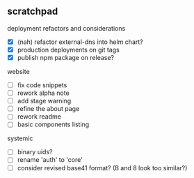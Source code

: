 
## scratchpad

deployment refactors and considerations
- [x] (nah) refactor external-dns into helm chart?
- [x] production deployments on git tags
- [x] publish npm package on release?

website
- [ ] fix code snippets
- [ ] rework alpha note
- [ ] add stage warning
- [ ] refine the about page
- [ ] rework readme
- [ ] basic components listing

systemic
- [ ] binary uids?
- [ ] rename 'auth' to 'core'
- [ ] consider revised base41 format? (B and 8 look too similar?)
